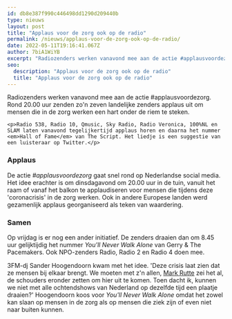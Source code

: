 ```yaml
---
id: db8e387f990c446498dd1290d209440b
type: nieuws
layout: post
title: "Applaus voor de zorg ook op de radio"
permalink: /nieuws/applaus-voor-de-zorg-ook-op-de-radio/
date: 2022-05-11T19:16:41.067Z
author: 7biA1WiYB
excerpt: "Radiozenders werken vanavond mee aan de actie #applausvoordezorg. Rond 20.00 uur zenden zo'n zeven landelijke zenders applaus uit om mensen die in de zorg werken een hart onder de riem te steken.  "
seo:
  description: "Applaus voor de zorg ook op de radio"
  title: "Applaus voor de zorg ook op de radio"
---
```

Radiozenders werken vanavond mee aan de actie #applausvoordezorg. Rond 20.00 uur zenden zo'n zeven landelijke zenders applaus uit om mensen die in de zorg werken een hart onder de riem te steken.  

    <p>Radio 538, Radio 10, Qmusic, Sky Radio, Radio Veronica, 100%NL en SLAM laten vanavond tegelijkertijd applaus horen en daarna het nummer <em>Hall of Fame</em> van The Script. Het liedje is een suggestie van een luisteraar op Twitter.</p>
<h3>Applaus</h3>
<p>De actie <em>#applausvoordezorg</em> gaat snel rond op Nederlandse social media. Het idee erachter is om dinsdagavond om 20.00 uur in de tuin, vanuit het raam of vanaf het balkon te applaudiseren voor mensen die tijdens deze 'coronacrisis' in de zorg werken. Ook in andere Europese landen werd gezamenlijk applaus georganiseerd als teken van waardering.</p>
<h3>Samen</h3>
<p>Op vrijdag is er nog een ander initiatief. De zenders draaien dan om 8.45 uur gelijktijdig het nummer <em>You'll Never Walk Alone</em> van Gerry &amp; The Pacemakers. Ook NPO-zenders Radio, Radio 2 en Radio 4 doen mee.</p>
<p>3FM-dj Sander Hoogendoorn kwam met het idee. 'Deze crisis laat zien dat ze mensen bij elkaar brengt. We moeten met z'n allen, <a href="https://7dagen.netlify.app/nieuws/ruttes-toespraak-samengevat-7-punten" target="_blank">Mark Rutte</a> zei het al, de schouders eronder zetten om hier uit te komen. Toen dacht ik, kunnen we niet met alle ochtendshows van Nederland op dezelfde tijd een plaatje draaien?' Hoogendoorn koos voor <em>You'll Never Walk Alone</em> omdat het zowel kan slaan op mensen in de zorg als op mensen die ziek zijn of even niet naar buiten kunnen.</p>  

